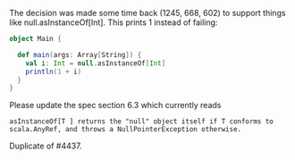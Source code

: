 The decision was made some time back (1245, 668, 602) to support things like null.asInstanceOf[Int]. This prints 1 instead of failing:

```scala
object Main {

  def main(args: Array[String]) {
    val i: Int = null.asInstanceOf[Int]
    println(1 + i)
  }
}
```

Please update the spec section 6.3 which currently reads

```
asInstanceOf[T ] returns the "null" object itself if T conforms to
scala.AnyRef, and throws a NullPointerException otherwise.
```
Duplicate of #4437.
